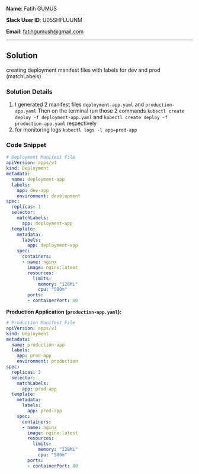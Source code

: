 **Name**: Fatih GUMUS

**Slack User ID**: U05SHFLUUNM

**Email**: fatihgumush@gmail.com

---

## Solution
creating deployment manifest files with labels for dev and prod (matchLabels)
### Solution Details

1. I generated 2 manifest files ```deployment-app.yaml``` and ```production-app.yaml``` Then on the terminal run those 2 commands ```kubectl create deploy -f deployment-app.yaml``` and ```kubectl create deploy -f production-app.yaml``` respectively
2. for monitoring logs ```kubectl logs -l app=prod-app```
### Code Snippet

```yaml
# Deployment Manifest File
apiVersion: apps/v1
kind: Deployment
metadata:
  name: deployment-app
  labels:
    app: dev-app
    environment: development
spec:
  replicas: 1
  selector:
    matchLabels:
      app: deployment-app
  template:
    metadata:
      labels:
        app: deployment-app
    spec:
      containers:
      - name: nginx
        image: nginx:latest
        resources:
          limits:
            memory: "128Mi"
            cpu: "500m"
        ports:
        - containerPort: 80
```

**Production Application (`production-app.yaml`):**
```yaml
# Production Manifest File
apiVersion: apps/v1
kind: Deployment
metadata:
  name: production-app
  labels:
    app: prod-app
    environment: production
spec:
  replicas: 3
  selector:
    matchLabels:
      app: prod-app
  template:
    metadata:
      labels:
        app: prod-app
    spec:
      containers:
      - name: nginx
        image: nginx:latest
        resources:
          limits:
            memory: "128Mi"
            cpu: "500m"
        ports:
        - containerPort: 80
```